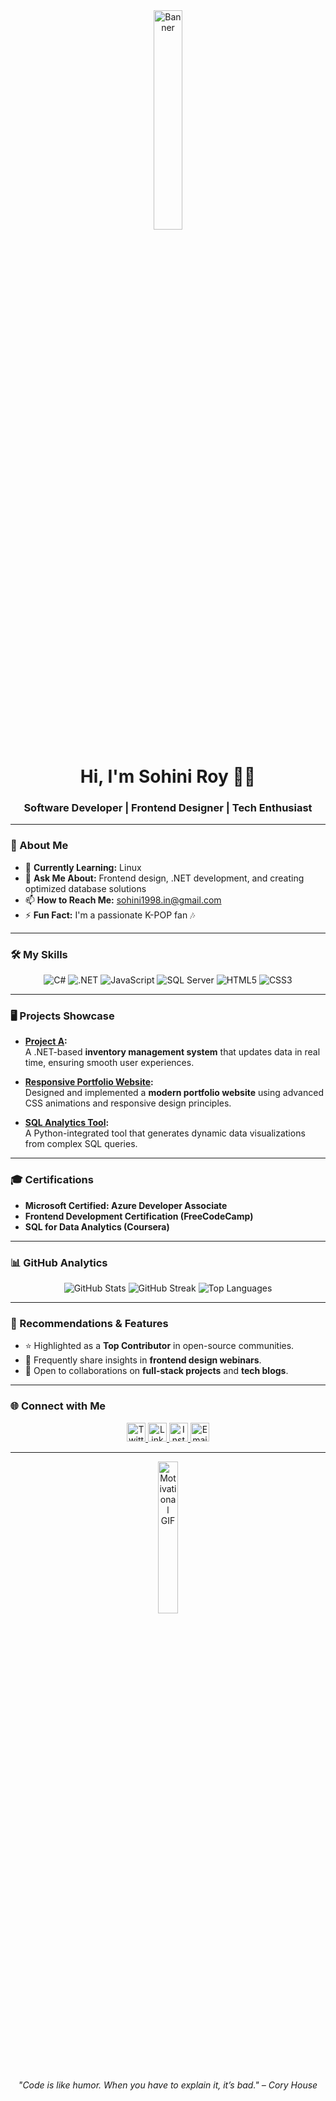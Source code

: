 <div align="center">
  <img src="https://media.giphy.com/media/xT9IgzoKnwFNmISR8I/giphy.gif" alt="Banner" width="30%">
</div>

<h1 align="center">Hi, I'm Sohini Roy 👩‍💻</h1>
<h3 align="center">Software Developer | Frontend Designer | Tech Enthusiast</h3>

---

### 📜 About Me
- 📖 **Currently Learning:** Linux  
- 💬 **Ask Me About:** Frontend design, .NET development, and creating optimized database solutions  
- 📫 **How to Reach Me:** [sohini1998.in@gmail.com](mailto:sohini1998.in@gmail.com)  
- ⚡ **Fun Fact:** I'm a passionate K-POP fan 🎶

---

### 🛠 My Skills

<div align="center">
  <img src="https://img.icons8.com/color/48/000000/c-sharp-logo.png" alt="C#" />
  <img src="https://img.icons8.com/color/48/000000/net-framework.png" alt=".NET" />
  <img src="https://img.icons8.com/color/48/000000/javascript.png" alt="JavaScript" />
  <img src="https://img.icons8.com/color/48/000000/sql.png" alt="SQL Server" />
  <img src="https://img.icons8.com/color/48/000000/html-5.png" alt="HTML5" />
  <img src="https://img.icons8.com/color/48/000000/css3.png" alt="CSS3" />
</div>

---

### 🖥 Projects Showcase

- **[Project A](https://github.com/sohini112/project-a):**  
  A .NET-based **inventory management system** that updates data in real time, ensuring smooth user experiences.
  
- **[Responsive Portfolio Website](https://github.com/sohini112/portfolio):**  
  Designed and implemented a **modern portfolio website** using advanced CSS animations and responsive design principles.

- **[SQL Analytics Tool](https://github.com/sohini112/sql-tool):**  
  A Python-integrated tool that generates dynamic data visualizations from complex SQL queries.

---

### 🎓 Certifications
- **Microsoft Certified: Azure Developer Associate**  
- **Frontend Development Certification (FreeCodeCamp)**  
- **SQL for Data Analytics (Coursera)**  

---

### 📊 GitHub Analytics

<div align="center">
  <img src="https://github-readme-stats.vercel.app/api?username=sohini112&show_icons=true&theme=material-palenight" alt="GitHub Stats" />
  <img src="https://github-readme-streak-stats.herokuapp.com?user=sohini112&theme=material-palenight" alt="GitHub Streak" />
  <img src="https://github-readme-stats.vercel.app/api/top-langs/?username=sohini112&layout=compact&theme=material-palenight" alt="Top Languages" />
</div>

---

### 🌟 Recommendations & Features

- ⭐ Highlighted as a **Top Contributor** in open-source communities.  
- 🎤 Frequently share insights in **frontend design webinars**.  
- 🤝 Open to collaborations on **full-stack projects** and **tech blogs**.

---

### 🌐 Connect with Me

<div align="center">
  <a href="https://twitter.com/sohinir02904469" target="_blank">
    <img src="https://img.icons8.com/ios-filled/30/1DA1F2/twitter--v1.png" alt="Twitter" width="30" height="30" />
  </a>
  <a href="https://www.linkedin.com/in/sohini-roy-b8b8921b6/" target="_blank">
    <img src="https://img.icons8.com/ios-filled/30/0077B5/linkedin.png" alt="LinkedIn" width="30" height="30" />
  </a>
  <a href="https://www.instagram.com/sohini_roy98/" target="_blank">
    <img src="https://img.icons8.com/ios-filled/30/E1306C/instagram-new--v1.png" alt="Instagram" width="30" height="30" />
  </a>
  <a href="mailto:sohini.kol40@gmail.com" target="_blank">
    <img src="https://img.icons8.com/ios-filled/30/EA4335/gmail-new.png" alt="Email" width="30" height="30" />
  </a>
</div>


---

<div align="center">
  <img src="https://media.giphy.com/media/f9k1tV7HyORcngKF8v/giphy.gif" alt="Motivational GIF" width="25%" />
  <p><em>"Code is like humor. When you have to explain it, it’s bad." – Cory House</em></p>
</div>

